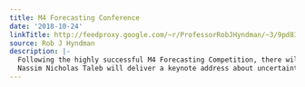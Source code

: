 ```yaml
---
title: M4 Forecasting Conference
date: '2018-10-24'
linkTitle: http://feedproxy.google.com/~r/ProfessorRobJHyndman/~3/9pd8IuQA_Go/
source: Rob J Hyndman
description: |-
  Following the highly successful M4 Forecasting Competition, there will be a conference held on 10-11 December at Tribeca Rooftop, New York, to discuss the results. The conference will elaborate on the findings of the M4 Competition, with prominent speakers from leading business firms and top universities.
  Nassim Nicholas Taleb will deliver a keynote address about uncertainty in forecasting and Spyros Makridakis will discuss how organizations can benefit by improving the accuracy of their predict
---
```

